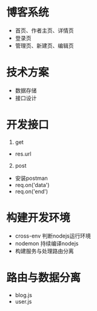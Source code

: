 # 博客系统
- 首页、作者主页、详情页
- 登录页
- 管理页、新建页、编辑页
# 技术方案
- 数据存储
- 接口设计
# 开发接口
1. get
- res.url
2. post
- 安装postman
- req.on('data')
- req.on('end')
# 构建开发环境
- cross-env 判断nodejs运行环境
- nodemon 持续编译nodejs
- 构建服务与处理路由分离
# 路由与数据分离
- blog.js
- user.js

